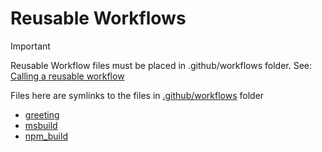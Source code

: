 # Reusable Workflows

> [!IMPORTANT]
> Reusable Workflow files must be placed in .github/workflows folder. See: [Calling a reusable workflow](https://docs.github.com/en/actions/using-workflows/reusing-workflows#calling-a-reusable-workflow)

Files here are symlinks to the files in [.github/workflows](./.github/workflows) folder

- [greeting](greeting.yml)
- [msbuild](msbuild.yml)
- [npm_build](npm_build.yml)